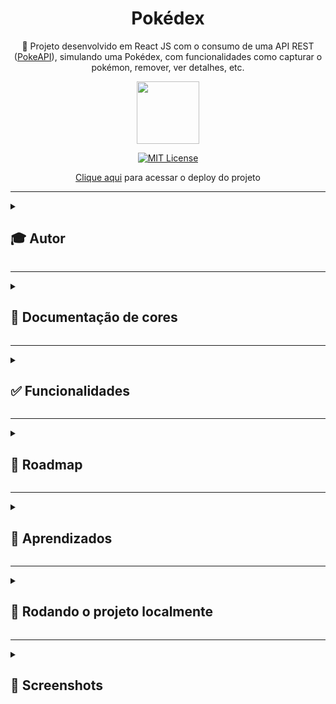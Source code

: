 <div align="center">
  
# Pokédex
  
🐣 Projeto desenvolvido em React JS com o consumo de uma API REST ([PokeAPI](https://pokeapi.co/)), simulando uma Pokédex, com funcionalidades como capturar o pokémon, remover, ver detalhes, etc.
  
  <img src="https://user-images.githubusercontent.com/70871620/193479141-2ebcdf2e-83af-4afe-b729-1c0470ac28d8.gif" height="100px">
  
<br>
  
[![MIT License](https://img.shields.io/badge/License-MIT-green.svg)](https://choosealicense.com/licenses/mit/)
 
[Clique aqui](http://jemison-pokedex8.vercel.app/) para acessar o deploy do projeto
  
</div>

---

<details>
<summary><h2>🎓 Autor</h2></summary>

<div align="left">
  
[Matheus Queiroz](https://github.com/matheusqueirozds) |  
:-------------------------:|
 <a href="https://github.com/matheusqueirozds"><img src="https://avatars.githubusercontent.com/u/70871620?v=4" width="100px;" alt="Foto do Matheus Queiroz no GitHub"/></a> |
  
</div>
</details>

---

<details>
<summary><h2>🎨 Documentação de cores</h2></summary>
<div>

| Cor | Hexadecimal |
| :---: | :---: |
| cor 1 | #ef5350 |
| cor 2 | #ffffff |

</div>  
</details>

---

<details>
<summary><h2>✅ Funcionalidades</h2></summary>

Seguem as principais features acrescentadas nesse projeto:

-  [x] O usuário consegue acessar a página Home, onde encontra uma lista com, no mínimo, 20 Pokémons
-  [x] Cada Pokémon da lista é representado como um card com opções de adicionar à Pokédex e ver detalhes
-  [x] O usuário consegue adicionar um Pokémon à sua Pokédex
-  [x] O usuário consegue remover um Pokémon da Pokédex
-  [x] Não é possível adicionar duas vezes o mesmo Pokémon na Pokédex
-  [x] Cabeçalho com botões para transitar entre Home e Pokédex
-  [x] O usuário consegue acessar a página da Pokédex, onde encontra uma lista dos Pokémons adicionados
-  [x] O usuário consegue abrir uma página de detalhes específicos de um Pokémon, esteja ele na Home ou na Pokédex
-  [x] [Desafio] Listas de Pokémons paginadas
-  [x] [Desafio] Todas as telas do site são responsivas

</details>  
  
 --- 
 
<details>
<summary><h2>🚫 Roadmap</h2></summary>

Seguem as implementações a serem adicionadas nesse projeto:

-  [ ] O usuário conseguirá usar o botão no cabeçalho da página de Detalhes para adicionar ou remover Pokémon da Pokédex
-  [ ] [Desafio] O usuário conseguirá fazer uma batalha entre dois Pokémons e há uma resposta de quem é o vitorioso

</details>  
  
 --- 
 
<details>
<summary><h2>🎯 Aprendizados</h2></summary>

Nesse projeto, usei a Poke Api como fonte de dados para o projeto. Ela é uma API pública, bastante utilizada como fonte de dados para aplicações focadas em aprendizado de programação.

</details>    
  
 ---

<details>
<summary><h2>🔄 Rodando o projeto localmente</h2></summary>  
  
Clone o projeto via HTTPS

```bash
  git clone https://github.com/matheusqueirozds/pokedex.git
```

Entre no diretório do projeto

```bash
  cd pokedex
```

Instale todas as dependências abaixo:

```bash
  npm i axios
```

```bash
  npm i react-router-dom
```

```bash
  npm i styled-components
```

Inicie o servidor

```bash
  npm run start
```

</details>  
  
 --- 
 
<details>
<summary><h2>🔳 Screenshots</h2></summary>

<div align="center">

 Home | Página de detalhes 
  --- | --- 
  <img src="https://user-images.githubusercontent.com/70871620/193480187-8c9475d3-4cf4-4b3b-834a-d87570406957.png" max-width="1220px" title="Página inicial"/> | <img src="https://user-images.githubusercontent.com/70871620/193480267-c05cf775-d140-4695-bdba-908c5dfa23f9.png" max-width="1220px" title="Página de detalhes" align="right" /> 

</div>
</details>
